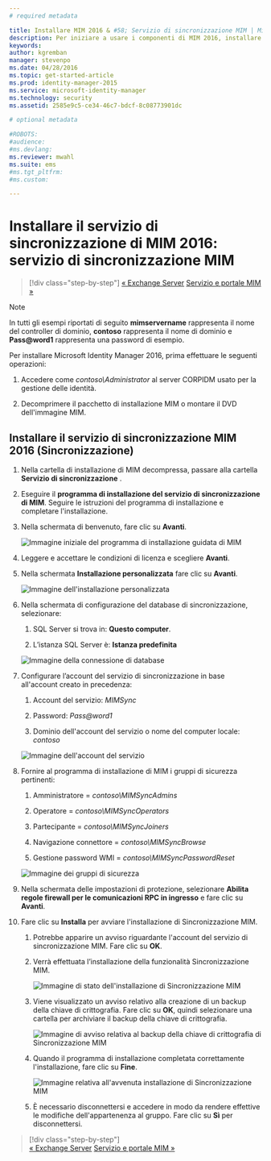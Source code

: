 ```yaml
---
# required metadata

title: Installare MIM 2016 & #58; Servizio di sincronizzazione MIM | Microsoft Identity Manager
description: Per iniziare a usare i componenti di MIM 2016, installare e configurare il servizio di sincronizzazione.
keywords:
author: kgremban
manager: stevenpo
ms.date: 04/28/2016
ms.topic: get-started-article
ms.prod: identity-manager-2015
ms.service: microsoft-identity-manager
ms.technology: security
ms.assetid: 2585e9c5-ce34-46c7-bdcf-8c08773901dc

# optional metadata

#ROBOTS:
#audience:
#ms.devlang:
ms.reviewer: mwahl
ms.suite: ems
#ms.tgt_pltfrm:
#ms.custom:

---
```


# Installare il servizio di sincronizzazione di MIM 2016: servizio di sincronizzazione MIM

>[!div class="step-by-step"]
[« Exchange Server](prepare-server-exchange.md)
[Servizio e portale MIM »](install-mim-service-portal.md)

> [!NOTE]
> In tutti gli esempi riportati di seguito **mimservername** rappresenta il nome del controller di dominio, **contoso** rappresenta il nome di dominio e **Pass@word1** rappresenta una password di esempio.

Per installare Microsoft Identity Manager 2016, prima effettuare le seguenti operazioni:

1. Accedere come *contoso\Administrator* al server CORPIDM usato per la gestione delle identità.

2. Decomprimere il pacchetto di installazione MIM o montare il DVD dell'immagine MIM.

## Installare il servizio di sincronizzazione MIM 2016 (Sincronizzazione)

1. Nella cartella di installazione di MIM decompressa, passare alla cartella **Servizio di sincronizzazione** .

2. Eseguire il **programma di installazione del servizio di sincronizzazione di MIM**. Seguire le istruzioni del programma di installazione e completare l'installazione.

3. Nella schermata di benvenuto, fare clic su **Avanti**.

    ![Immagine iniziale del programma di installazione guidata di MIM](media/MIM-Install1.png)

4. Leggere e accettare le condizioni di licenza e scegliere **Avanti**.

5. Nella schermata **Installazione personalizzata** fare clic su **Avanti**.

    ![Immagine dell'installazione personalizzata](media/MIM-Install2.png)

6.  Nella schermata di configurazione del database di sincronizzazione, selezionare:

    1.  SQL Server si trova in: **Questo computer**.

    2.  L’istanza SQL Server è: **Istanza predefinita**

    ![Immagine della connessione di database](media/MIM-Install3.png)

7.  Configurare l’account del servizio di sincronizzazione in base all'account creato in precedenza:

    1.  Account del servizio: *MIMSync*

    2.  Password: *Pass@word1*

    3.  Dominio dell'account del servizio o nome del computer locale: *contoso*

    ![Immagine dell'account del servizio](media/MIM-Install4.png)

8.  Fornire al programma di installazione di MIM i gruppi di sicurezza pertinenti:

    1.  Amministratore = *contoso\MIMSyncAdmins*

    2.  Operatore = *contoso\MIMSyncOperators*

    3.  Partecipante = *contoso\MIMSyncJoiners*

    4.  Navigazione connettore = *contoso\MIMSyncBrowse*

    5.  Gestione password WMI = *contoso\MIMSyncPasswordReset*

    ![Immagine dei gruppi di sicurezza](media/MIM-Install5.png)

9. Nella schermata delle impostazioni di protezione, selezionare **Abilita regole firewall per le comunicazioni RPC in ingresso** e fare clic su **Avanti**.

10. Fare clic su **Installa** per avviare l'installazione di Sincronizzazione MIM.

    1.  Potrebbe apparire un avviso riguardante l'account del servizio di sincronizzazione MIM. Fare clic su **OK**.

    2.  Verrà effettuata l’installazione della funzionalità Sincronizzazione MIM.

        ![Immagine di stato dell'installazione di Sincronizzazione MIM](media/MIM-Install6.png)

    3.  Viene visualizzato un avviso relativo alla creazione di un backup della chiave di crittografia. Fare clic su **OK**, quindi selezionare una cartella per archiviare il backup della chiave di crittografia.

        ![Immagine di avviso relativa al backup della chiave di crittografia di Sincronizzazione MIM](media/MIM-Install7.png)

    4.  Quando il programma di installazione completata correttamente l'installazione, fare clic su **Fine**.

        ![Immagine relativa all'avvenuta installazione di Sincronizzazione MIM](media/MIM-Install8.png)

    5.  È necessario disconnettersi e accedere in modo da rendere effettive le modifiche dell'appartenenza al gruppo. Fare clic su **Sì** per disconnettersi.

>[!div class="step-by-step"]  
[« Exchange Server](prepare-server-exchange.md)
[Servizio e portale MIM »](install-mim-service-portal.md)


<!--HONumber=Apr16_HO2-->


